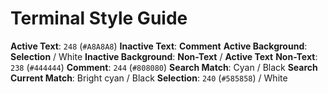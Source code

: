 # Terminal Style Guide

**Active Text**: `248` (`#A8A8A8`)
**Inactive Text**: **Comment**
**Active Background**: **Selection** / White
**Inactive Background**: **Non-Text** / **Active Text**
**Non-Text**: `238` (`#444444`)
**Comment**: `244` (`#808080`)
**Search Match**: Cyan / Black
**Search Current Match**: Bright cyan / Black
**Selection**: `240` (`#585858`) / White
